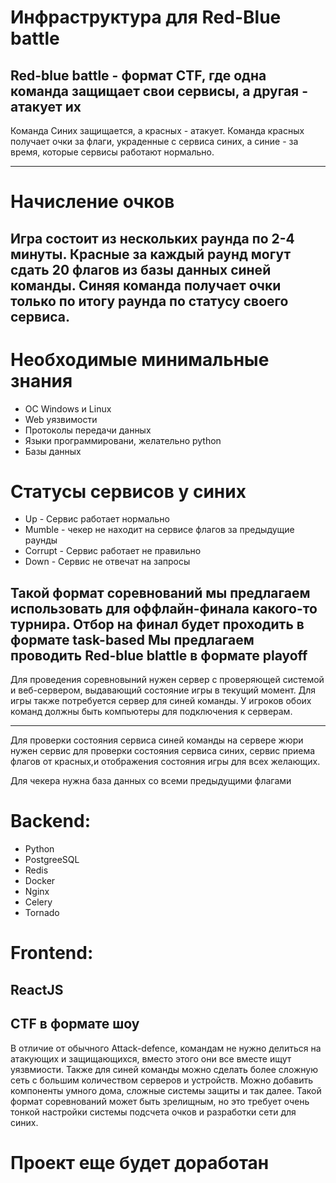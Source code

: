 # Инфраструктура для Red-Blue battle
<!-- header: RB - что это? -->
## Red-blue battle - формат CTF, где одна команда защищает свои сервисы, а другая - атакует их

Команда Синих защищается, а красных - атакует. Команда красных получает очки за флаги, украденные с сервиса синих, а синие - за время, которые сервисы работают нормально.

---


# Начисление очков 

 Игра состоит из нескольких раунда по 2-4 минуты. Красные за каждый раунд могут сдать 20 флагов из базы данных синей команды. Синяя команда получает очки только по итогу раунда по статусу своего сервиса. 
---
# Необходимые минимальные знания 
* ОС Windows и Linux
* Web уязвимости
* Протоколы передачи данных 
* Языки программировани, желательно python
* Базы данных

# Статусы сервисов у синих
* Up - Сервис работает нормально
* Mumble - чекер не находит на сервисе флагов за предыдущие раунды
* Corrupt - Сервис работает не правильно
* Down - Сервис не отвечат на запросы


Такой формат соревнований мы предлагаем использовать для оффлайн-финала какого-то турнира. Отбор на финал будет проходить в формате task-based
Мы предлагаем проводить Red-blue blattle в формате playoff
---

 Для проведения соревновыний нужен сервер с проверяющей системой и веб-сервером, выдавающий состояние игры в текущий момент. Для игры также потребуется сервер для синей команды. 
 У игроков обоих команд должны быть компьютеры для подключения к серверам.

---

Для проверки состояния сервиса синей команды на сервере жюри нужен сервис для проверки состояния сервиса синих, сервис приема флагов от красных,и отображения состояния игры для всех желающих.

Для чекера нужна база данных со всеми предыдущими флагами

# Backend:

* Python
* PostgreeSQL
* Redis
* Docker
* Nginx
* Celery
* Tornado

# Frontend:
ReactJS
---
## CTF в формате шоу    
В отличие от обычного Attack-defence, командам не нужно делиться на атакующих и защищающихся, вместо этого они все вместе ищут уязвмиости. Также для синей команды можно сделать более сложную сеть с большим количеством серверов и устройств. Можно добавить компоненты умного дома, сложные системы защиты и так далее.
Такой формат соревнований может быть зрелищным, но это требует очень тонкой настройки системы подсчета очков и разработки сети для синих.
# Проект еще будет доработан
